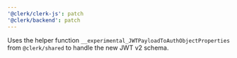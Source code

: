```yaml
---
'@clerk/clerk-js': patch
'@clerk/backend': patch
---
```


Uses the helper function `__experimental_JWTPayloadToAuthObjectProperties` from `@clerk/shared` to handle the new JWT v2 schema.
